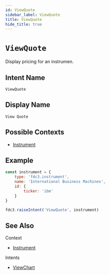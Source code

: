 ```yaml
---
id: ViewQuote
sidebar_label: ViewQuote
title: ViewQuote
hide_title: true
---
```

# `ViewQuote`

Display pricing for an instrumen.

## Intent Name

`ViewQuote`

## Display Name

`View Quote`

## Possible Contexts

* [Instrument](../../context/ref/Instrument)


## Example

```js
const instrument = {
    type: 'fdc3.instrument',
    name: 'International Business Machines',
    id: {
        ticker: 'ibm'
    }
}

fdc3.raiseIntent('ViewQuote', instrument)
```

## See Also

Context
- [Instrument](../../context/ref/Instrument)


Intents
- [ViewChart](ViewChart)